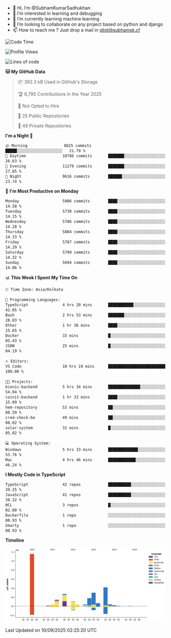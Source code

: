 - 👋 Hi, I’m @SubhamKumarSadhukhan
- 👀 I’m interested in learning and debugging
- 🌱 I’m currently learning machine learning
- 💞️ I’m looking to collaborate on any project based on python and django
- 📫 How to reach me ?
      Just drop a mail in idiot@subhamsk.cf

<!---
SubhamKumarSadhukhan/SubhamKumarSadhukhan is a ✨ special ✨ repository because its `README.md` (this file) appears on your GitHub profile.
You can click the Preview link to take a look at your changes.
--->


<!--START_SECTION:waka-->
![Code Time](http://img.shields.io/badge/Code%20Time-3%2C077%20hrs%2038%20mins-blue)

![Profile Views](http://img.shields.io/badge/Profile%20Views-0-blue)

![Lines of code](https://img.shields.io/badge/From%20Hello%20World%20I%27ve%20Written-2.8%20million%20lines%20of%20code-blue)

**🐱 My GitHub Data** 

> 📦 392.3 kB Used in GitHub's Storage 
 > 
> 🏆 6,795 Contributions in the Year 2025
 > 
> 🚫 Not Opted to Hire
 > 
> 📜 25 Public Repositories 
 > 
> 🔑 48 Private Repositories 
 > 
**I'm a Night 🦉** 

```text
🌞 Morning                8825 commits        █████░░░░░░░░░░░░░░░░░░░░   21.79 % 
🌆 Daytime                10786 commits       ███████░░░░░░░░░░░░░░░░░░   26.63 % 
🌃 Evening                11279 commits       ███████░░░░░░░░░░░░░░░░░░   27.85 % 
🌙 Night                  9616 commits        ██████░░░░░░░░░░░░░░░░░░░   23.74 % 
```
📅 **I'm Most Productive on Monday** 

```text
Monday                   5906 commits        ████░░░░░░░░░░░░░░░░░░░░░   14.58 % 
Tuesday                  5730 commits        ████░░░░░░░░░░░░░░░░░░░░░   14.15 % 
Wednesday                5786 commits        ████░░░░░░░░░░░░░░░░░░░░░   14.28 % 
Thursday                 5804 commits        ████░░░░░░░░░░░░░░░░░░░░░   14.33 % 
Friday                   5787 commits        ████░░░░░░░░░░░░░░░░░░░░░   14.29 % 
Saturday                 5799 commits        ████░░░░░░░░░░░░░░░░░░░░░   14.32 % 
Sunday                   5694 commits        ████░░░░░░░░░░░░░░░░░░░░░   14.06 % 
```


📊 **This Week I Spent My Time On** 

```text
🕑︎ Time Zone: Asia/Kolkata

💬 Programming Languages: 
TypeScript               4 hrs 20 mins       ███████████░░░░░░░░░░░░░░   42.05 % 
Bash                     2 hrs 53 mins       ███████░░░░░░░░░░░░░░░░░░   28.03 % 
Other                    1 hr 36 mins        ████░░░░░░░░░░░░░░░░░░░░░   15.65 % 
Docker                   33 mins             █░░░░░░░░░░░░░░░░░░░░░░░░   05.43 % 
JSON                     25 mins             █░░░░░░░░░░░░░░░░░░░░░░░░   04.19 % 

🔥 Editors: 
VS Code                  10 hrs 19 mins      █████████████████████████   100.00 % 

🐱‍💻 Projects: 
bionic-backend           5 hrs 34 mins       ██████████████░░░░░░░░░░░   54.04 % 
coinit-backend           1 hr 33 mins        ████░░░░░░░░░░░░░░░░░░░░░   15.09 % 
hem-repository           53 mins             ██░░░░░░░░░░░░░░░░░░░░░░░   08.59 % 
cred-check-be            49 mins             ██░░░░░░░░░░░░░░░░░░░░░░░   08.02 % 
solar-system             31 mins             █░░░░░░░░░░░░░░░░░░░░░░░░   05.02 % 

💻 Operating System: 
Windows                  5 hrs 33 mins       █████████████░░░░░░░░░░░░   53.76 % 
Mac                      4 hrs 46 mins       ████████████░░░░░░░░░░░░░   46.24 % 
```

**I Mostly Code in TypeScript** 

```text
TypeScript               42 repos            ██████████░░░░░░░░░░░░░░░   39.25 % 
JavaScript               41 repos            ██████████░░░░░░░░░░░░░░░   38.32 % 
HCL                      3 repos             █░░░░░░░░░░░░░░░░░░░░░░░░   02.80 % 
Dockerfile               1 repo              ░░░░░░░░░░░░░░░░░░░░░░░░░   00.93 % 
Smarty                   1 repo              ░░░░░░░░░░░░░░░░░░░░░░░░░   00.93 % 
```



**Timeline**

![Lines of Code chart](https://raw.githubusercontent.com/SubhamKumarSadhukhan/SubhamKumarSadhukhan/main/assets/bar_graph.png)


 Last Updated on 10/09/2025 02:25:20 UTC
<!--END_SECTION:waka-->
